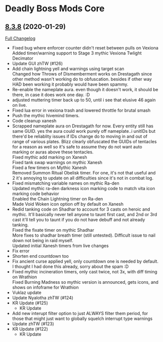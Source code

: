 # Deadly Boss Mods Core

## [8.3.8](https://github.com/DeadlyBossMods/DeadlyBossMods/tree/8.3.8) (2020-01-29)
[Full Changelog](https://github.com/DeadlyBossMods/DeadlyBossMods/compare/8.3.7...8.3.8)

- Fixed bug where enforcer counter didn't reset between pulls on Vexiona  
    Added timer/warning support to Stage 3 mythic Vexiona Twlight Decimator  
- Update GUI zhTW (#126)  
- Add chain lightning yell and warnings using target scan  
    Changed how Throws of Dismemberment works on Drestagath since other method wasn't working do to obfuscation. besides if other way HAD been working it probably would have been spammy.  
- Re-enable the nameplate aura. even though it doesn't work, it should be there, in case it does work one day. :D  
- adjusted muttering timer back up to 50, until i see that elusive 46 again on live.  
- Fixed lua error in vexiona trash and lowered throttle for brutal smash  
- Push the mythic hivemind timers.  
- Code cleanup xanesh  
- Scrapped nameplate aura on Drestagath for now. Every entity still has same GUID. yes the aura could work purely off nameplate..i unitIDs but there'd be reliablity issues if IDs change do to moving in and out of range of various plates. Blizz clearly obfuscated the GUIDs of tentacles for a reason as well so it's safe to assume they do not want auto marking or auras above these tentacles.  
    Fixed mythic add marking on Xanesh  
    Fixed tank swap warnings on mythic Xanesh  
    Fixed a few timers on Mythic Xanesh  
    Removed Summon Ritual Obelisk timer. For one, it's not that useful and 2 it's annoying to update on all difficulties since it's not in combat log.  
- Fixed mismatching variable names on mythic Ra-den  
    Updated mythic ra-den darkness icon marking code to match vita icon marking code behavior  
    Enabled the Chain Lightning timer on Ra-den  
    Made Void Woken icon option off by default on Xanesh  
- Redid tanking code on Shadhar to account for 3 casts on heroic and mythic. It'll basically never tell anyone to taunt first cast, and 2nd or 3rd cast it'll tell you to taunt if you do not have debuff and not already tanking.  
    Fixed the fixate timer on mythic Shadhar  
    More fixes to shadhar breath timer (still untested). Difficult issue to nail down not being in raid myself.  
    Updated initial Xanesh timers from live changes  
- Fix error  
- Shorten end countdown too  
- Fix ancient curse applied yell, only countdown one is needed by default. I thought I had done this already, sorry about the spam :D  
- Fixed mythic incineration timers, only cast twice, not 3x, with diff timing on Wrathion  
    Fixed Burning Madness so mythic version is announced, gets icons, and shows on infoframe for Wrathion  
- Vuklaz update  
- Update Nyalotha zhTW (#124)  
- KR Update (#125)  
    * KR Update  
- Add new interupt filter option to just ALWAYS filter them period, for those that might just want to globally squelch interrupt type warnings  
- Update zhTW (#123)  
- KR Update (#122)  
    * KR Update  